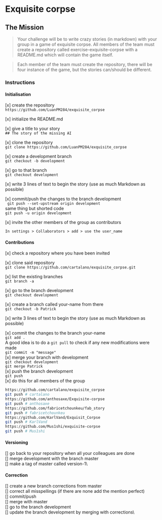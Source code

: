 # Exquisite corpse

## The Mission

> Your challenge will be to write crazy stories (in markdown) with your group in a game of exquisite corpse. All members of the team must create a repository called exercise-exquisite-corpse with a README.md which will contain the game itself.

> Each member of the team must create the repository, there will be four instance of the game, but the stories can/should be different.

### Instructions

#### Initialisation

[x] create the repository\
`https://github.com/LuanPM284/exquisite_corpse`

[x] initialize the README.md

[x] give a title to your story\
`## The story of the missing AI`

[x] clone the repository\
`git clone https://github.com/LuanPM284/exquisite_corpse`

[x] create a development branch\
`git checkout -b development`

[x] go to that branch\
`git checkout development`

[x] write 3 lines of text to begin the story (use as much 
Markdown as possible)

[x] commit/push the changes to the branch development\
` git push --set-upstream origin development`\
    same thing but shorted code\
`git push -u origin development`

[x] invite the other members of the group as contributors

    In settings > Collaborators > add > use the user_name

#### Contributions

[x] check a repository where you have been invited

[x] clone said repository\
`git clone https://github.com/cartalano/exquisite_corpse.git`

[x] list the existing branches\
`git branch -a`

[x] go to the branch development\
`git checkout development`

[x] create a branch called your-name from there\
`git checkout -b Patrick`

[x] write 3 lines of text to begin the story (use as much Markdown as possible)

[x] commit the changes to the branch your-name\
`git add .`\
A good idea is to do a `git pull` to check if any new modifications were made\
`git commit -m "message"`\
[x] merge your branch with development\
`git checkout development`\
`git merge Patrick`\
[x] push the branch development\
`git push`\
[x] do this for all members of the group
```bash
https://github.com/cartalano/exquisite_corpse
git push # cartalano
https://github.com/anthosaxe/Exquisite-corpse
git push # anthosaxe
https://github.com/fabricetchounkeu/fab_story
git push # fabricetchounkeu
https://github.com/KarlVand/Exquisit_Corpse
git push # KarlVand
https://github.com/Mus1shi/exquisite-corpse
git push # Mus1shi
```

#### Versioning

[] go back to your repository when all your colleagues are done\
[] merge development with the branch master\
[] make a tag of master called version-1\

#### Correction

[] create a new branch corrections from master\
[] correct all misspellings (if there are none add the mention perfect)\
[] commit/push\
[] merge with master\
[] go to the branch development\
[] update the branch development by merging with corrections\